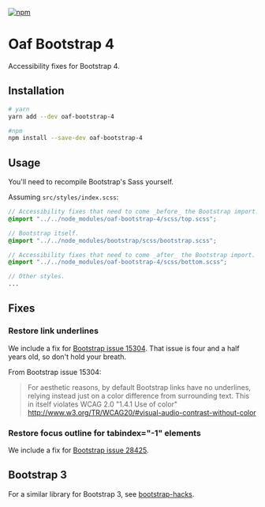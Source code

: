 [![npm](https://img.shields.io/npm/v/oaf-bootstrap-4.svg)](https://www.npmjs.com/package/oaf-bootstrap-4)

# Oaf Bootstrap 4

Accessibility fixes for Bootstrap 4.

## Installation

```sh
# yarn
yarn add --dev oaf-bootstrap-4

#npm
npm install --save-dev oaf-bootstrap-4
```

## Usage

You'll need to recompile Bootstrap's Sass yourself.

Assuming `src/styles/index.scss`:

```scss
// Accessibility fixes that need to come _before_ the Bootstrap import.
@import "../../node_modules/oaf-bootstrap-4/scss/top.scss";

// Bootstrap itself.
@import "../../node_modules/bootstrap/scss/bootstrap.scss";

// Accessibility fixes that need to come _after_ the Bootstrap import.
@import "../../node_modules/oaf-bootstrap-4/scss/bottom.scss";

// Other styles.
...
```

## Fixes

### Restore link underlines

We include a fix for [Bootstrap issue 15304](https://github.com/twbs/bootstrap/issues/15304). That issue is four and a half years old, so don't hold your breath.

From Bootstrap issue 15304:

> For aesthetic reasons, by default Bootstrap links have no underlines, relying instead just on a color difference from surrounding text. This in itself violates WCAG 2.0 "1.4.1 Use of color" http://www.w3.org/TR/WCAG20/#visual-audio-contrast-without-color

### Restore focus outline for tabindex="-1" elements

We include a fix for [Bootstrap issue 28425](https://github.com/twbs/bootstrap/issues/28425).

## Bootstrap 3

For a similar library for Bootstrap 3, see [bootstrap-hacks](https://github.com/danielnixon/bootstrap-hacks).
